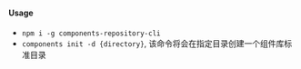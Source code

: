 #### Usage
* `npm i -g components-repository-cli`
* `components init -d {directory}`, 该命令将会在指定目录创建一个组件库标准目录